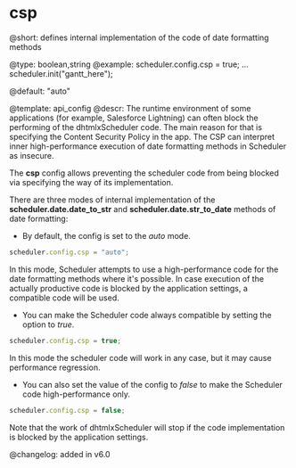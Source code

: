 csp
=============

@short: defines internal implementation of the code of date formatting methods
	

@type: boolean,string
@example:
scheduler.config.csp = true;
...
scheduler.init("gantt_here");

@default: "auto"

@template:	api_config
@descr:
The runtime environment of some applications (for example, Salesforce Lightning) can often block the performing of the dhtmlxScheduler code.
The main reason for that is specifying the Content Security Policy in the app. 
The CSP can interpret inner high-performance execution of date formatting methods in Scheduler as insecure. 

The **csp** config allows preventing the scheduler code from being blocked via specifying the way of its implementation. 

There are three modes of internal implementation of the **scheduler.date.date_to_str** and **scheduler.date.str_to_date** methods of date formatting:

- By default, the config is set to the *auto* mode. 

~~~js
scheduler.config.csp = "auto";
~~~

In this mode, Scheduler attempts to use a high-performance code for the date formatting methods where it's possible. In case execution of the actually productive code is blocked by the application settings, a compatible code will be used.

- You can make the Scheduler code always compatible by setting the option to *true*.

~~~js
scheduler.config.csp = true;
~~~

In this mode the scheduler code will work in any case, but it may cause performance regression.

- You can also set the value of the config to *false* to make the Scheduler code high-performance only.

~~~js
scheduler.config.csp = false;
~~~

Note that the work of dhtmlxScheduler will stop if the code implementation is blocked by the application settings.

@changelog: added in v6.0

